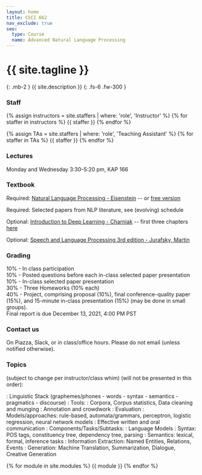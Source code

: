 ```yaml
---
layout: home
title: CSCI 662
nav_exclude: true
seo:
  type: Course
  name: Advanced Natural Language Processing
---
```


# {{ site.tagline }}
{: .mb-2 }
{{ site.description }}
{: .fs-6 .fw-300 }

### Staff

{% assign instructors = site.staffers | where: 'role', 'Instructor' %} 
{% for staffer in instructors %} 
{{ staffer }}
{% endfor %}

{% assign TAs = site.staffers | where: 'role', 'Teaching Assistant' %}
{% for staffer in TAs %}
{{ staffer }}
{% endfor %}

### Lectures 
Monday and Wednesday 3:30–5:20 pm, KAP 166

### Textbook
Required: [Natural Language Processing - Eisenstein](https://mitpress.mit.edu/books/introduction-natural-language-processing)
-- or [free version](https://github.com/jacobeisenstein/gt-nlp-class/blob/master/notes/eisenstein-nlp-notes.pdf)

Required: Selected papers from NLP literature, see (evolving) schedule

Optional: [Introduction to Deep Learning - Charniak](https://mitpress.mit.edu/books/introduction-deep-learning)
-- first three chapters [here](https://cs.brown.edu/courses/csci1460/assets/files/deep-learning.pdf)

Optional: [Speech and Language Processing 3rd edition - Jurafsky, Martin](https://web.stanford.edu/~jurafsky/slp3/)

### Grading

10% - In class participation \
10% - Posted questions before each in-class selected paper presentation \
10% - In-class selected paper presentation \
30% - Three Homeworks (10% each) \
40% - Project, comprising proposal (10%), final conference-quality paper (15%), and 15-minute in-class presentation (15%) (may be done in small groups). \
Final report is due December 13, 2021, 4:00 PM PST

### Contact us

On Piazza, Slack, or in class/office hours. Please do not email (unless notified otherwise).

### Topics 
(subject to change per instructor/class whim) (will not be presented in this order):

  : Linguistic Stack (graphemes/phones - words - syntax - semantics - pragmatics - discourse)
  : Tools\:
    : Corpora, Corpus statistics, Data cleaning and munging
    : Annotation and crowdwork
    : Evaluation
    : Models/approaches: rule-based, automata/grammars, perceptron, logistic regression, neural network models
    : Effective written and oral communication
    : Components/Tasks/Subtasks:
    : Language Models
  : Syntax: POS tags, constituency tree, dependency tree, parsing
    : Semantics: lexical, formal, inference tasks
    : Information Extraction: Named Entities, Relations, Events
    : Generation: Machine Translation, Summarization, Dialogue, Creative Generation


{% for module in site.modules %}
{{ module }}
{% endfor %}

